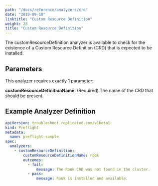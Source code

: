 ```yaml
---
path: "/docs/reference/analyzers/crd"
date: "2019-09-10"
linktitle: "Custom Resource Definition"
weight: 28
title: "Custom Resource Definition"
---
```


The customResourceDefinition analyzer is available to check for the existence of a Custom Resource Definition (CRD) that is expected to be installed.

## Parameters

This analyzer requires exactly 1 parameter:

**customResourceDefinitionName**: (Required) The name of the CRD that should be present.

## Example Analyzer Definition

```yaml
apiVersion: troubleshoot.replicated.com/v1beta1
kind: Preflight
metadata:
  name: preflight-sample
spec:
  analyzers:
    - customResourceDefinition:
        customResourceDefinitionName: rook
        outcomes:
          - fail:
              message: The Rook CRD was not found in the cluster.
          - pass:
              message: Rook is installed and available.
```